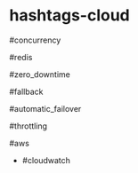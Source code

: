 # hashtags-cloud

#concurrency

#redis

#zero_downtime

#fallback

#automatic_failover

#throttling

#aws

  * #cloudwatch
  
  
